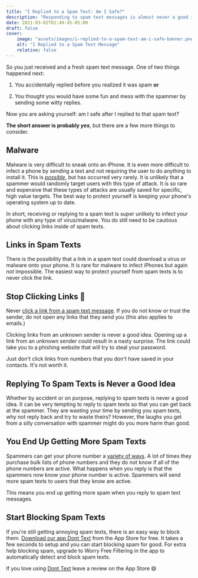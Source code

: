 ```yaml
---
title: "I Replied to a Spam Text: Am I Safe?"
description: "Responding to spam text messages is almost never a good idea. Find out how you can stay safe if you accidentally respond to a spam text."
date: 2021-03-02T01:49:45-05:00
draft: false
cover:
    image: "assets/images/i-replied-to-a-spam-text-am-i-safe-banner.png"
    alt: "I Replied to a Spam Text Message"
    relative: false 
---
```


So you just received and a fresh spam text message. One of two things happened next:

1. You accidentally replied before you realized it was spam **or**

2. You thought you would have some fun and mess with the spammer by sending some witty replies.

Now you are asking yourself: am I safe after I replied to that spam text?

**The short answer is probably *yes***, but there are a few more things to consider.

## Malware

Malware is very difficult to sneak onto an iPhone. It is even more difficult to infect a phone by sending a text and not requiring the user to do anything to install it. This is [*possible*](https://www.iphonehacks.com/2020/12/imessage-zero-click-exploit-hacking-journalists-iphones.html), but has occurred very rarely. It is unlikely that a spammer would randomly target users with this type of attack. It is so rare and expensive that these types of attacks are usually saved for specific, high value targets. The best way to protect yourself is keeping your phone's operating system up to date.

In short, receiving or replying to a spam text is super unlikely to infect your phone with any type of virus/malware. You do still need to be cautious about clicking links inside of spam texts.

## Links in Spam Texts

There is the possibility that a link in a spam text could download a virus or malware onto your phone. It is rare for malware to infect iPhones but again *not* impossible. The easiest way to protect yourself from spam texts is to never click the link.

## Stop Clicking Links :stop_sign:

Never [click a link from a spam text message](/blog/clicked-link-spam-text). If you do not know or trust the sender, do not open any links that they send you (this also applies to emails.)

Clicking links from an unknown sender is never a good idea. Opening up a link from an unknown sender could result in a nasty surprise. The link could take you to a phishing website that will try to steal your password.

Just don't click links from numbers that you don't have saved in your contacts. It's not worth it.

## Replying To Spam Texts is Never a Good Idea

Whether by accident or on purpose, replying to spam texts is never a good idea. It can be very tempting to reply to spam texts so that you can get back at the spammer. They are wasting your time by sending you spam texts, why not reply back and try to waste theirs? However, the laughs you get from a silly conversation with spammer might do you more harm than good.  

## You End Up Getting More Spam Texts

Spammers can get your phone number a [variety of ways](/blog/why-am-i-getting-spam-text-messages/). A lot of times they purchase bulk lists of phone numbers and they do not know if all of the phone numbers are active. What happens when you reply is that the spammers now know your phone number is active. Spammers will send more spam texts to users that they know are active.

This means you end up getting more spam when you reply to spam text messages.

## Start Blocking Spam Texts

If you're still getting annoying spam texts, there is an easy way to block them. [Download our app Dont Text](https://apps.apple.com/us/app/dont-text/id1540836811) from the App Store for free. It takes a few seconds to setup and you can start blocking spam for good. For extra help blocking spam, upgrade to Worry Free Filtering in the app to automatically detect and block spam texts.

 If you love using [Dont Text](https://apps.apple.com/us/app/dont-text/id1540836811) leave a review on the App Store :smile:
